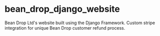 # bean_drop_django_website
Bean Drop Ltd's website built using the Django Framework. Custom stripe integration for unique Bean Drop customer refund process. 
